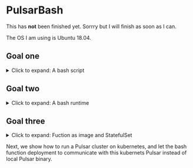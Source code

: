 # PulsarBash
This has **not** been finished yet. Sorrry but I will finish as soon as I can.

The OS I am using is Ubuntu 18.04.

## Goal one
<details>
  <summary> Click to expand: A bash script</summary>
  <br>
  Please refer to the bash script /src/exclamation.sh in the repo. It adds an exclamation at the end of the input.  
 
</details>

## Goal two
<details>
  <summary> Click to expand: A bash runtime</summary>
 <br>
  The C++ code is straightforward: it consumes data from one pulsar topic, then call the `system()` function to execute the bash, and finially return the bash script result to another pulsar topic. If you have dependencies [installed](https://pulsar.apache.org/docs/en/client-libraries-cpp/), you can compile the pulsar c++ client code and generate executable `bashruntime` by:

`g++ ./bashruntime.cc -o bashruntime /usr/lib/libpulsar.so -I ../include`

If you have [standalone Pulsar](https://pulsar.apache.org/docs/en/standalone/#start-pulsar-standalone) running on your local machine, you can then run `./bashruntime localhost` where `localhost` is the Pulsar url to see the that we have successfully called the bash script to add an exclamation and pulish it to another topic. 
  
If you cannot install the C++ client dependencies, you can call me, or I provided a docker image of this bashruntime, so you do not need to worry about the indepencies and compiling anymore.  
  
 `docker pull wangzhen1997/pulsar_bash:1`
  
`docker run --network="host" -it --rm -it wangzhen1997/pulsar_bash:1 localhost`
  
  Here I add `--network="host" ` because the standalone Pulsar is running on your host machine rather than contianer itself, otherwise the localhost of the host machine is not reachable from the container. In the next part, I will cover how can you run the Pulsar in Kubernetes cluster, so your container can directly talk with Pulsar using Pulsar proxy service url.  
 
</details>

## Goal three 
<details>
  <summary> Click to expand: Fuction as image and StatefulSet</summary>
  <br>
   <b>Docker image</b>
   Please refer to the `Dockerfile` in the repo for details on building a Docker image for this bashruntime: bascially you choose the approriate base
   image, and then COPY the execuable together with dependience and libraies to the image. I kept it in mind that the image should be small. It is pushed    to [DockerHub](https://hub.docker.com/r/wangzhen1997/pulsar_bash), so you can give it a try.  
  <br><br>
  <b>Deploy the StatefulSet on Kubernetes</b> 
  For this part, I except you to have a Pulsar deployed on Kubernetes first, so if you do not have a Kubernetes cluster installed, you can try this [k8sinstall-kubeadm](https://github.com/cncamp/101/blob/master/k8s-install/k8s-by-kubeadm/3.k8s-install.md). They you can follow [this](https://pulsar.apache.org/docs/en/kubernetes-helm/#step-1-install-pulsar-helm-chart) to install Pulsar on Kubernetes. Simply copy and paste all 1-6 in step 1 and wait for a few mins to get the Pulsar service ready. Please Do NOT use minikube which brought me many problems.
 
</details>


<!-- **But** you will get broker connection error, because the `pulsar_bash` runs inside a container and it cannot communicate with host network. One solution is to run a `broker` background process along with the `bash_runtime` process in one container, but I think this is not scalable and practical. I am having diffciluity on deploying this [pulsar-standalone](https://hub.docker.com/r/apachepulsar/pulsar-standalone) on k8s. If succesfully, I can expose it as a service and then my `bash_runtime` can talk with broker ...
 -->
 
Next, we show how to run a Pulsar cluster on kubernetes, and let the bash function deployment to communicate with this kubernets Pulsar instead of local Pulsar binary.  
